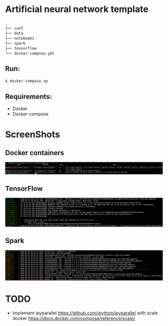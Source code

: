 # Artificial neural network template


```
.
├── conf
├── data
├── notebooks
├── spark
├── tensorflow
└── docker-compose.yml
```

## Run:

```sh
$ docker-compose up
```

## Requirements:

* Docker
* Docker-compose

# ScreenShots

## Docker containers

![Docker containers](./images/containers.png)

## TensorFlow

![TensoFlow](./images/TensorFlow.png)

## Spark

![Spark](./images/spark.png)

# TODO

* Implement ipyparallel https://github.com/ipython/ipyparallel with scale docker https://docs.docker.com/compose/reference/scale/